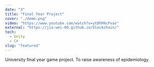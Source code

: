 ```yaml
---
date: "3"
title: "Final Year Project"
cover: "./demo.png"
video: "https://www.youtube.com/watch?v=ytDhM4cPvas"
external: "https://jia-wei-00.github.io/blockchain/"
tech:
  - Unity
  - C#
slug: "featured"
---
```


University final year game project. To raise awareness of epidemiology.
